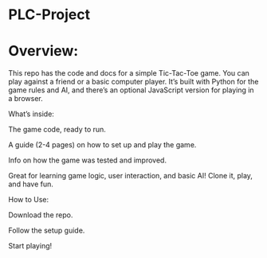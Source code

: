 # PLC-Project

# Overview:
This repo has the code and docs for a simple Tic-Tac-Toe game. You can play against a friend or a basic computer player. It’s built with Python for the game rules and AI, and there’s an optional JavaScript version for playing in a browser.

What’s inside:

The game code, ready to run.

A guide (2-4 pages) on how to set up and play the game.

Info on how the game was tested and improved.

Great for learning game logic, user interaction, and basic AI! Clone it, play, and have fun.

How to Use:

Download the repo.

Follow the setup guide.

Start playing!

